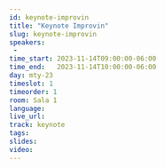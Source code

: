 ```yaml
---
id: keynote-improvin
title: "Keynote Improvin"
slug: keynote-improvin
speakers:
 - 
time_start: 2023-11-14T09:00:00-06:00
time_end:   2023-11-14T10:00:00-06:00
day: mty-23
timeslot: 1
timeorder: 1
room: Sala 1 
language: 
live_url: 
track: keynote
tags:
slides: 
video: 
---
```



